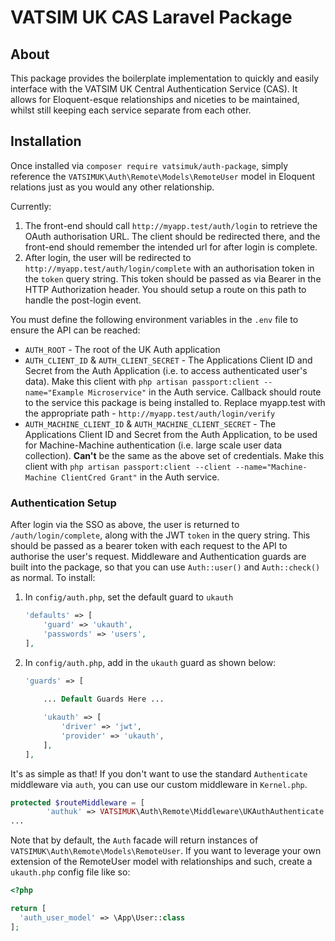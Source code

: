 # VATSIM UK CAS Laravel Package

## About
This package provides the boilerplate implementation to quickly and easily interface with the VATSIM UK Central Authentication Service (CAS). It allows for Eloquent-esque relationships and niceties to be maintained, whilst still keeping each service separate from each other.

## Installation
Once installed via `composer require vatsimuk/auth-package`, simply reference the `VATSIMUK\Auth\Remote\Models\RemoteUser` model in Eloquent relations just as you would any other relationship.

Currently:
1. The front-end should call `http://myapp.test/auth/login` to retrieve the OAuth authorisation URL. The client should be redirected there, and the front-end should remember the intended url for after login is complete.
2. After login, the user will be redirected to `http://myapp.test/auth/login/complete` with an authorisation token in the `token` query string. This token should be passed as via Bearer in the HTTP Authorization header. You should setup a route on this path to handle the post-login event.

You must define the following environment variables in the `.env` file to ensure the API can be reached:
* `AUTH_ROOT` - The root of the UK Auth application
* `AUTH_CLIENT_ID` & `AUTH_CLIENT_SECRET` - The Applications Client ID and Secret from the Auth Application (i.e. to access authenticated user's data). Make this client with `php artisan passport:client --name="Example Microservice"` in the Auth service. Callback should route to the service this package is being installed to. Replace myapp.test with the appropriate path - `http://myapp.test/auth/login/verify`
* `AUTH_MACHINE_CLIENT_ID` & `AUTH_MACHINE_CLIENT_SECRET` - The Applications Client ID and Secret from the Auth Application, to be used for Machine-Machine authentication (i.e. large scale user data collection). **Can't** be the same as the above set of credentials. Make this client with `php artisan passport:client --client --name="Machine-Machine ClientCred Grant"` in the Auth service.

### Authentication Setup
After login via the SSO as above, the user is returned to `/auth/login/complete`, along with the JWT `token` in the query string. This should be passed as a bearer token with each request to the API to authorise the user's request. Middleware and Authentication guards are built into the package, so that you can use `Auth::user()` and `Auth::check()` as normal. To install:

1. In `config/auth.php`, set the default guard to `ukauth`
    ```php
    'defaults' => [
        'guard' => 'ukauth',
        'passwords' => 'users',
    ],
    ```
 
2. In `config/auth.php`, add in the `ukauth` guard as shown below:
    ```php
    'guards' => [
        
        ... Default Guards Here ...
    
        'ukauth' => [
            'driver' => 'jwt',
            'provider' => 'ukauth',
        ],
    ],
    ```
   
It's as simple as that! If you don't want to use the standard `Authenticate` middleware via `auth`, you can use our custom middleware in `Kernel.php`.
```php
protected $routeMiddleware = [
        'authuk' => VATSIMUK\Auth\Remote\Middleware\UKAuthAuthenticate::class,
...
```

Note that by default, the `Auth` facade will return instances of `VATSIMUK\Auth\Remote\Models\RemoteUser`. If you want to leverage your own extension of the RemoteUser model with relationships and such, create a `ukauth.php` config file like so:
```php
<?php

return [
  'auth_user_model' => \App\User::class
];
```
